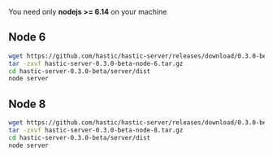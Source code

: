 You need only **nodejs >= 6.14** on your machine

## Node 6
```bash
wget https://github.com/hastic/hastic-server/releases/download/0.3.0-beta/hastic-server-0.3.0-beta-node-6.tar.gz
tar -zxvf hastic-server-0.3.0-beta-node-6.tar.gz
cd hastic-server-0.3.0-beta/server/dist
node server
```

## Node 8
```bash
wget https://github.com/hastic/hastic-server/releases/download/0.3.0-beta/hastic-server-0.3.0-beta-node-8.tar.gz
tar -zxvf hastic-server-0.3.0-beta-node-8.tar.gz
cd hastic-server-0.3.0-beta/server/dist
node server
```
